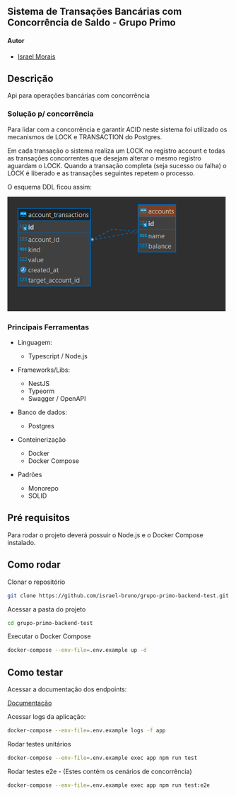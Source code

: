 ## Sistema de Transações Bancárias com Concorrência de Saldo - Grupo Primo

#### Autor

- [Israel Morais](https://www.linkedin.com/in/israel-morais-a3b20b173/)

## Descrição

Api para operações bancárias com concorrência

### Solução p/ concorrência

Para lidar com a concorrência e garantir ACID neste sistema foi utilizado os mecanismos de LOCK e TRANSACTION do Postgres.

Em cada transação o sistema realiza um LOCK no registro account e todas as transações concorrentes que desejam alterar o mesmo registro aguardam o LOCK. Quando a transação completa (seja sucesso ou falha) o LOCK é liberado e as transações seguintes repetem o processo.

O esquema DDL ficou assim:

![alt text](docs/assets/ddl.png)

### Principais Ferramentas

- Linguagem:

  - Typescript / Node.js

- Frameworks/Libs:

  - NestJS
  - Typeorm
  - Swagger / OpenAPI

- Banco de dados:

  - Postgres

- Conteinerização

  - Docker
  - Docker Compose

- Padrões
  - Monorepo
  - SOLID

## Pré requisitos

Para rodar o projeto deverá possuir o Node.js e o Docker Compose instalado.

## Como rodar

Clonar o repositório

```bash
git clone https://github.com/israel-bruno/grupo-primo-backend-test.git
```

Acessar a pasta do projeto

```bash
cd grupo-primo-backend-test
```

Executar o Docker Compose

```bash
docker-compose --env-file=.env.example up -d
```

## Como testar

Acessar a documentação dos endpoints:

[Documentação](http://localhost:3000/api/docs)

Acessar logs da aplicação:

```bash
docker-compose --env-file=.env.example logs -f app
```

Rodar testes unitários

```bash
docker-compose --env-file=.env.example exec app npm run test
```

Rodar testes e2e - (Estes contém os cenários de concorrência)

```bash
docker-compose --env-file=.env.example exec app npm run test:e2e
```
